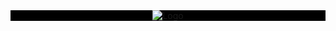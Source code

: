 <div align="center" style="background-color: black; width: 100%;">
  <img src="https://cdn.discordapp.com/attachments/1178375971364163656/1307285146550013994/Register_-_Login.gif?ex=6739bfab&is=67386e2b&hm=ea891fb4e756ff11e291cf44096cb34d4cb142db9986cc03146190ff285ef12e&" 
       alt="Logo" 
       style=" height: auto; max-height: 400px;">
</div>

